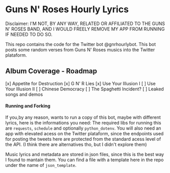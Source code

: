 # Guns N' Roses Hourly Lyrics
Disclaimer: I'M NOT, BY ANY WAY, RELATED OR AFFILIATED TO THE GUNS N' ROSES BAND, AND I WOULD FREELY REMOVE MY APP FROM RUNNING IF NEEDED TO DO SO.

This repo contains the code for the Twitter bot @gnrhourlybot. This bot posts some random verses
from Guns N' Roses musics into the Twitter plataform.

## Album Coverage - Roadmap
[x] Appetite for Destruction
[x] G N' R Lies
[x] Use Your Illusion I
[ ] Use Your Illusion II
[ ] Chinese Democracy
[ ] The Spaghetti Incident?
[ ] Leaked songs and demos

#### Running and Forking
If you,by any reason, wants to run a copy of this bot, maybe with different lyrics, here is the
informations you need:
The required libs for running this are `requests`, `schedule` and optionally `python_dotenv`. You
will also need an app with elevated acess on the Twitter plataform, since the endpoints used for
posting the tweets here are protected from the standard acess level of the API. (I think there are
alternatives tho, but I didn't explore them)

Music lyrics and metadata are stored in json files, since this is the best way I found to mantain them.
You can find a file with a template here in the repo under the name of `json_template`.
